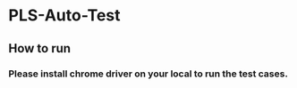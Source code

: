 # PLS-Auto-Test
## How to run
  ### Please install chrome driver on your local to run the test cases.
 
